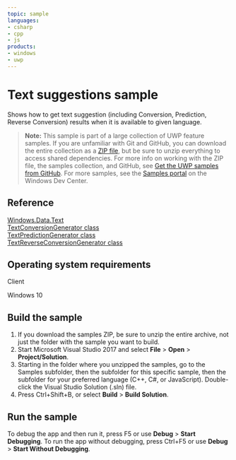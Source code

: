 ```yaml
---
topic: sample
languages:
- csharp
- cpp
- js
products:
- windows
- uwp
---
```


<!---
  category: GlobalizationAndLocalization
  samplefwlink: http://go.microsoft.com/fwlink/p/?LinkId=620612
--->

# Text suggestions sample

Shows how to get text suggestion (including Conversion, Prediction, Reverse Conversion) results when it is available to given language. 

> **Note:** This sample is part of a large collection of UWP feature samples. 
> If you are unfamiliar with Git and GitHub, you can download the entire collection as a 
> [ZIP file](https://github.com/Microsoft/Windows-universal-samples/archive/master.zip), but be 
> sure to unzip everything to access shared dependencies. For more info on working with the ZIP file, 
> the samples collection, and GitHub, see [Get the UWP samples from GitHub](https://aka.ms/ovu2uq). 
> For more samples, see the [Samples portal](https://aka.ms/winsamples) on the Windows Dev Center. 

## Reference

[Windows.Data.Text](http://msdn.microsoft.com/library/windows/apps/dn263535)  
[TextConversionGenerator class](http://msdn.microsoft.com/library/windows/apps/xaml/windows.data.text.textconversiongenerator.aspx)  
[TextPredictionGenerator class](http://msdn.microsoft.com/library/windows/apps/xaml/windows.data.text.textpredictiongenerator.aspx)  
[TextReverseConversionGenerator class](http://msdn.microsoft.com/library/windows/apps/xaml/windows.data.text.textreverseconversiongenerator.aspx)  

## Operating system requirements

Client

Windows 10

## Build the sample

1. If you download the samples ZIP, be sure to unzip the entire archive, not just the folder with the sample you want to build. 
2. Start Microsoft Visual Studio 2017 and select **File** \> **Open** \> **Project/Solution**.
3. Starting in the folder where you unzipped the samples, go to the Samples subfolder, then the subfolder for this specific sample, then the subfolder for your preferred language (C++, C#, or JavaScript). Double-click the Visual Studio Solution (.sln) file.
4. Press Ctrl+Shift+B, or select **Build** \> **Build Solution**.

## Run the sample

To debug the app and then run it, press F5 or use **Debug** \> **Start Debugging**. To run the app without debugging, press Ctrl+F5 or use **Debug** \> **Start Without Debugging**.

